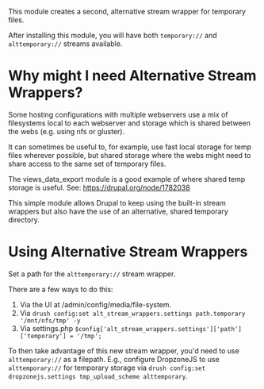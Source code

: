 This module creates a second, alternative stream wrapper for temporary files.

After installing this module, you will have both `temporary://` and `alttemporary://` streams
available.

# Why might I need Alternative Stream Wrappers?

Some hosting configurations with multiple webservers use a mix of
filesystems local to each webserver and storage which is shared between the 
webs (e.g. using nfs or gluster).

It can sometimes be useful to, for example, use fast local storage for temp
files wherever possible, but shared storage where the webs might need to
share access to the same set of temporary files. 

The views_data_export module is a good example of where shared temp storage
is useful. See: <https://drupal.org/node/1782038>

This simple module allows Drupal to keep using the built-in stream wrappers 
 but also have the use of an alternative, shared temporary directory.


Using Alternative Stream Wrappers
=================================

Set a path for the `alttemporary://` stream wrapper.

There are a few ways to do this:

1. Via the UI at /admin/config/media/file-system.
2. Via `drush config:set alt_stream_wrappers.settings path.temporary '/mnt/nfs/tmp' -y`
3. Via settings.php `$config['alt_stream_wrappers.settings']['path']['temporary'] = '/tmp';`

To then take advantage of this new stream wrapper, you'd need to use `alttemporary://` as a filepath. E.g., configure DropzoneJS to use `alttemporary://` for temporary storage via `drush config:set dropzonejs.settings tmp_upload_scheme alttemporary`.